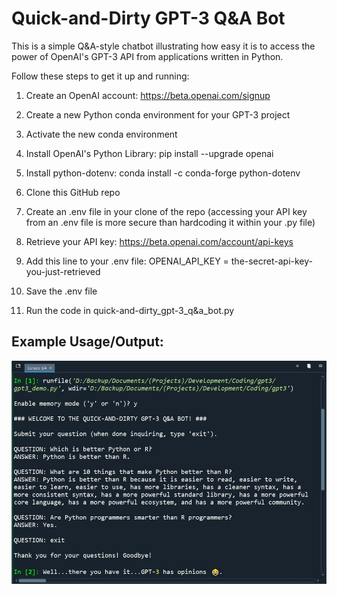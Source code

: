 # Quick-and-Dirty GPT-3 Q&A Bot

This is a simple Q&A-style chatbot illustrating how easy it is to access the power of OpenAI's GPT-3 API from applications written in Python.

Follow these steps to get it up and running:

1. Create an OpenAI account: https://beta.openai.com/signup

2. Create a new Python conda environment for your GPT-3 project

3. Activate the new conda environment

4. Install OpenAI's Python Library: pip install --upgrade openai

5. Install python-dotenv: conda install -c conda-forge python-dotenv

6. Clone this GitHub repo

8. Create an .env file in your clone of the repo (accessing your API key from an .env file is more secure than hardcoding it within your .py file)

9. Retrieve your API key: https://beta.openai.com/account/api-keys

10. Add this line to your .env file: OPENAI_API_KEY = the-secret-api-key-you-just-retrieved

11. Save the .env file

12. Run the code in quick-and-dirty_gpt-3_q&a_bot.py

## Example Usage/Output:
![enter image description here](gpt3_opinions.jpg)
